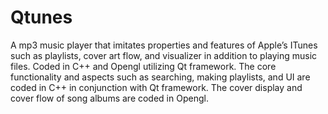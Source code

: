 # Qtunes

A mp3 music player that imitates properties and features of Apple’s ITunes such as playlists, cover art flow, and visualizer 
in addition to playing music files. Coded in C++ and Opengl utilizing Qt framework. The core functionality and aspects such as searching,
making playlists, and UI are coded in C++ in conjunction with Qt framework. The cover display and cover flow of song albums are coded in Opengl.
